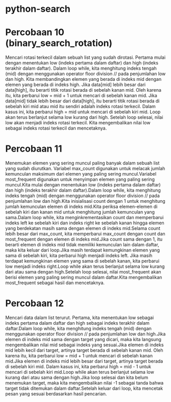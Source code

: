 # python-search
# Percobaan 10 (binary_search_rotation)
Mencari rotasi terkecil dalam sebuah list yang sudah dirotasi. Pertama mulai dengan menentukan low (indeks pertama dalam daftar) dan high (indeks terakhir dalam daftar). Dalam loop while, kita menghitung indeks tengah (mid) dengan menggunakan operator floor division // pada penjumlahan low dan high. Kita membandingkan elemen yang berada di indeks mid dengan elemen yang berada di indeks high. Jika data[mid] lebih besar dari data[high], itu berarti titik rotasi berada di sebelah kanan mid. Oleh karena itu, kita perbarui low = mid + 1 untuk mencari di sebelah kanan mid. Jika data[mid] tidak lebih besar dari data[high], itu berarti titik rotasi berada di sebelah kiri mid atau mid itu sendiri adalah indeks rotasi terkecil. Dalam kasus ini, kita perbarui high = mid untuk mencari di sebelah kiri mid. Loop akan terus berlanjut selama low kurang dari high. Setelah loop selesai, nilai low akan menjadi indeks rotasi terkecil. Kita mengembalikan nilai low sebagai indeks rotasi terkecil dan mencetaknya.
# Percobaan 11
Menemukan elemen yang sering muncul paling banyak dalam sebuah list yang sudah diurutkan. Variabel max_count digunakan untuk melacak jumlah kemunculan maksimum dari elemen yang paling sering muncul.Variabel most_frequent digunakan untuk menyimpan elemen yang paling sering muncul.Kita mulai dengan menentukan low (indeks pertama dalam daftar) dan high (indeks terakhir dalam daftar).Dalam loop while, kita menghitung indeks tengah (mid) dengan menggunakan operator floor division // pada penjumlahan low dan high.Kita inisialisasi count dengan 1 untuk menghitung jumlah kemunculan elemen di indeks mid.Kita periksa elemen-elemen di sebelah kiri dan kanan mid untuk menghitung jumlah kemunculan yang sama.Dalam loop while, kita menginkrementasikan count dan memperbarui indeks left ke sebelah kiri dan indeks right ke sebelah kanan hingga elemen yang berdekatan masih sama dengan elemen di indeks mid.Selama count lebih besar dari max_count, kita memperbarui max_count dengan count dan most_frequent dengan elemen di indeks mid.Jika count sama dengan 1, itu berarti elemen di indeks mid tidak memiliki kemunculan lain dalam daftar, maka kita keluar dari loop.Jika masih terdapat kemungkinan elemen yang sama di sebelah kiri, kita perbarui high menjadi indeks left. Jika masih terdapat kemungkinan elemen yang sama di sebelah kanan, kita perbarui low menjadi indeks right.Loop while akan terus berlanjut selama low kurang dari atau sama dengan high.Setelah loop selesai, nilai most_frequent akan berisi elemen yang paling sering muncul dalam daftar.Kita mengembalikan most_frequent sebagai hasil dan mencetaknya.
# Percobaan 12
Mencari data dalam list terurut. Pertama, kita menentukan low sebagai indeks pertama dalam daftar dan high sebagai indeks terakhir dalam daftar.Dalam loop while, kita menghitung indeks tengah (mid) dengan menggunakan operator floor division // pada penjumlahan low dan high.Jika elemen di indeks mid sama dengan target yang dicari, maka kita langsung mengembalikan nilai mid sebagai indeks yang sesuai.Jika elemen di indeks mid lebih kecil dari target, artinya target berada di sebelah kanan mid. Oleh karena itu, kita perbarui low = mid + 1 untuk mencari di sebelah kanan mid.Jika elemen di indeks mid lebih besar dari target, artinya target berada di sebelah kiri mid. Dalam kasus ini, kita perbarui high = mid - 1 untuk mencari di sebelah kiri mid.Loop while akan terus berlanjut selama low kurang dari atau sama dengan high.Jika loop selesai dan kita belum menemukan target, maka kita mengembalikan nilai -1 sebagai tanda bahwa target tidak ditemukan dalam daftar.Setelah keluar dari loop, kita mencetak pesan yang sesuai berdasarkan hasil pencarian.
